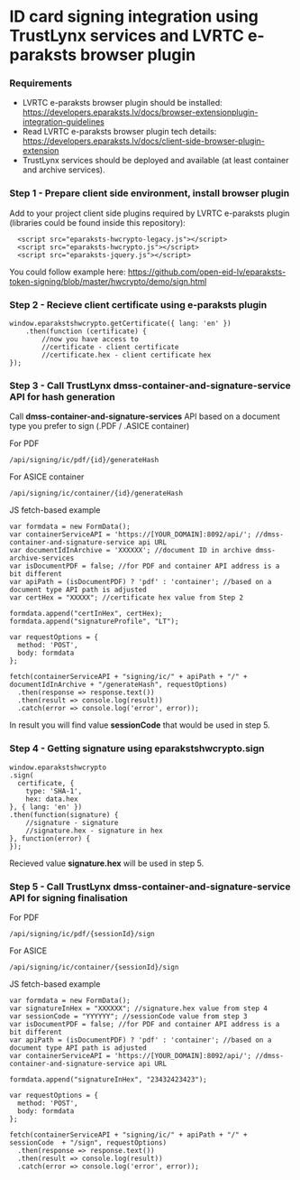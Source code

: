 # ID card signing integration using TrustLynx services and LVRTC e-paraksts browser plugin
### Requirements
- LVRTC e-paraksts browser plugin should be installed: https://developers.eparaksts.lv/docs/browser-extensionplugin-integration-guidelines
- Read LVRTC e-paraksts browser plugin tech details: https://developers.eparaksts.lv/docs/client-side-browser-plugin-extension
- TrustLynx services should be deployed and available (at least container and archive services).

### Step 1 - Prepare client side environment, install browser plugin
Add to your project client side plugins required by LVRTC e-paraksts plugin (libraries could be found inside this repository):
```
  <script src="eparaksts-hwcrypto-legacy.js"></script>
  <script src="eparaksts-hwcrypto.js"></script>
  <script src="eparaksts-jquery.js"></script>
```
You could follow example here: https://github.com/open-eid-lv/eparaksts-token-signing/blob/master/hwcrypto/demo/sign.html
### Step 2 - Recieve client certificate using e-paraksts plugin
```  
window.eparakstshwcrypto.getCertificate({ lang: 'en' })
    .then(function (certificate) {
        //now you have access to
        //certificate - client certificate
        //certificate.hex - client certificate hex
});
```
### Step 3 - Call TrustLynx dmss-container-and-signature-service API for hash generation
Call **dmss-container-and-signature-services** API based on a document type you prefer to sign (.PDF / .ASICE container)

For PDF
```
/api/signing/ic/pdf/{id}/generateHash
```
For ASICE container
```
/api/signing/ic/container/{id}/generateHash
```
JS fetch-based example
```
var formdata = new FormData();
var containerServiceAPI = 'https://[YOUR_DOMAIN]:8092/api/'; //dmss-container-and-signature-service api URL
var documentIdInArchive = 'XXXXXX'; //document ID in archive dmss-archive-services
var isDocumentPDF = false; //for PDF and container API address is a bit different
var apiPath = (isDocumentPDF) ? 'pdf' : 'container'; //based on a document type API path is adjusted
var certHex = "XXXXX"; //certificate hex value from Step 2

formdata.append("certInHex", certHex);
formdata.append("signatureProfile", "LT");

var requestOptions = {
  method: 'POST',
  body: formdata
};

fetch(containerServiceAPI + "signing/ic/" + apiPath + "/" + documentIdInArchive + "/generateHash", requestOptions)
  .then(response => response.text())
  .then(result => console.log(result))
  .catch(error => console.log('error', error));
```
In result you will find value **sessionCode** that would be used in step 5.

### Step 4 -  Getting signature using eparakstshwcrypto.sign
```
window.eparakstshwcrypto
.sign(
  certificate, {
    type: 'SHA-1',
    hex: data.hex
}, { lang: 'en' })
.then(function(signature) {
    //signature - signature
    //signature.hex - signature in hex
}, function(error) {
});
```  
Recieved value **signature.hex** will be used in step 5.
### Step 5 - Call TrustLynx dmss-container-and-signature-service API for signing finalisation

For PDF
```
/api/signing/ic/pdf/{sessionId}/sign
```
For ASICE
```
/api/signing/ic/container/{sessionId}/sign
```
JS fetch-based example
```
var formdata = new FormData();
var signatureInHex = "XXXXXX"; //signature.hex value from step 4
var sessionCode = "YYYYYY"; //sessionCode value from step 3
var isDocumentPDF = false; //for PDF and container API address is a bit different
var apiPath = (isDocumentPDF) ? 'pdf' : 'container'; //based on a document type API path is adjusted
var containerServiceAPI = 'https://[YOUR_DOMAIN]:8092/api/'; //dmss-container-and-signature-service api URL

formdata.append("signatureInHex", "23432423423");

var requestOptions = {
  method: 'POST',
  body: formdata
};

fetch(containerServiceAPI + "signing/ic/" + apiPath + "/" + sessionCode  + "/sign", requestOptions)
  .then(response => response.text())
  .then(result => console.log(result))
  .catch(error => console.log('error', error));
```

